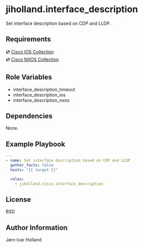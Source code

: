 jiholland.interface_description
===============================

Set interface description based on CDP and LLDP.

Requirements
------------

💿 [Cisco IOS Collection](https://galaxy.ansible.com/ui/repo/published/cisco/ios)<br>
💿 [Cisco NXOS Collection](https://galaxy.ansible.com/ui/repo/published/cisco/nxos)<br>

Role Variables
--------------

- interface_description_timeout
- interface_description_ios
- interface_description_nxos

Dependencies
------------

None.

Example Playbook
----------------
```yaml
---
- name: Set interface description based on CDP and LLDP
  gather_facts: false
  hosts: "{{ target }}"

  roles:
    - jiholland.cisco.interface_description
```
License
-------

BSD

Author Information
------------------

Jørn Ivar Holland
